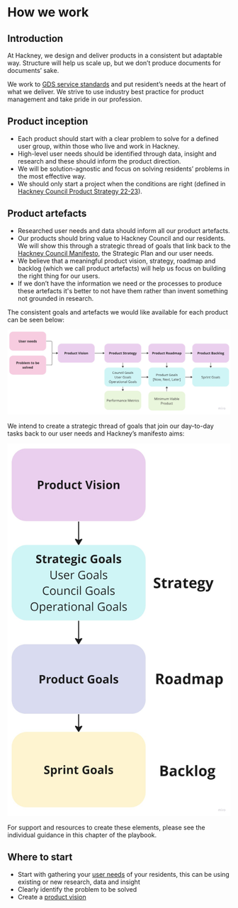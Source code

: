 # How we work
## Introduction

At Hackney, we design and deliver products in a consistent but adaptable way. Structure will help us scale up, but we don’t produce documents for documents’ sake.

We work to [GDS service standards](https://www.gov.uk/service-manual/service-standard) and put resident’s needs at the heart of what we deliver. We strive to use industry best practice for product management and take pride in our profession.

## Product inception

- Each product should start with a clear problem to solve for a defined user group, within those who live and work in Hackney.
- High-level user needs should be identified through data, insight and research and these should inform the product direction.
- We will be solution-agnostic and focus on solving residents’ problems in the most effective way.
- We should only start a project when the conditions are right (defined in [Hackney Council Product Strategy 22-23](product-strategy.md)).

## Product artefacts

- Researched user needs and data should inform all our product artefacts.
- Our products should bring value to Hackney Council and our residents. We will show this through a strategic thread of goals that link back to the [Hackney Council Manifesto](https://www.hackney-labour.org.uk/hackney-labour-2022-26-manifesto/), the Strategic Plan and our user needs.
- We believe that a meaningful product vision, strategy, roadmap and backlog (which we call product artefacts) will help us focus on building the right thing for our users.
- If we don’t have the information we need or the processes to produce these artefacts it's better to not have them rather than invent something not grounded in research.

The consistent goals and artefacts we would like available for each product can be seen below:

![goals and artifacts](../images/where-to-start/1.png)

We intend to create a strategic thread of goals that join our day-to-day tasks back to our user needs and Hackney’s manifesto aims:

![strategic thread of goals](../images/where-to-start/2.png)

For support and resources to create these elements, please see the individual guidance in this chapter of the playbook.

## Where to start
- Start with gathering your [user needs](user-needs.md) of your residents, this can be using existing or new research, data and insight
- Clearly identify the problem to be solved
- Create a [product vision](product-vision.md)

